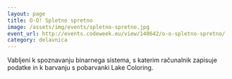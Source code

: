 ```yaml
---
layout: page
title: O-O! Spletno spretno
image: /assets/img/events/spletno-spretno.jpg
event_url: http://events.codeweek.eu/view/140642/o-o-spletno-spretno/
category: delavnica
---
```

Vabljeni k spoznavanju binarnega sistema, s katerim računalnik zapisuje podatke in k barvanju s pobarvanki Lake Coloring.
